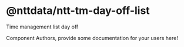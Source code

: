 @nttdata/ntt-tm-day-off-list
===============================================
Time management list day off

Component Authors, provide some documentation for your users here!